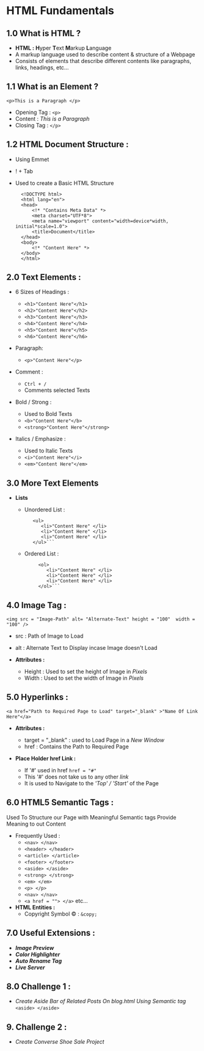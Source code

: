 # HTML Fundamentals

## 1.0 What is HTML ?

- **HTML :** **H**yper **T**ext **M**arkup **L**anguage
- A markup language used to describe content & structure of a Webpage
- Consists of elements that describe different contents like paragraphs, links, headings, etc...

## 1.1 What is an Element ?

`<p>This is a Paragraph </p>`

- Opening Tag : `<p>`
- Content : _This is a Paragraph_
- Closing Tag : `</p>`

## 1.2 HTML Document Structure :

- Using Emmet
- ! + Tab
- Used to create a Basic HTML Structure

  ```
    <!DOCTYPE html>
    <html lang="en">
    <head>
        <!* "Contains Meta Data" *>
        <meta charset="UTF*8">
        <meta name="viewport" content="width=device*width, initial*scale=1.0">
        <title>Document</title>
    </head>
    <body>
        <!* "Content Here" *>
    </body>
    </html>

  ```

## 2.0 Text Elements :

- 6 Sizes of Headings :
  - `<h1>"Content Here"</h1>`
  - `<h2>"Content Here"</h2>`
  - `<h3>"Content Here"</h3>`
  - `<h4>"Content Here"</h4>`
  - `<h5>"Content Here"</h5>`
  - `<h6>"Content Here"</h6>`
- Paragraph:

  - `<p>"Content Here"</p>`

- Comment :
  - `Ctrl + /`
  - Comments selected Texts
- Bold / Strong :
  - Used to Bold Texts
  - `<b>"Content Here"</b>  `
  - `<strong>"Content Here"</strong>`
- Italics / Emphasize :
  - Used to Italic Texts
  - `<i>"Content Here"</i> `
  - `<em>"Content Here"</em>`

## 3.0 More Text Elements

- **Lists**

  - Unordered List :

    ````
       <ul>
          <li>"Content Here" </li>
          <li>"Content Here" </li>
          <li>"Content Here" </li>
       </ul>```
    ````

  - Ordered List :

    ````
         <ol>
            <li>"Content Here" </li>
            <li>"Content Here" </li>
            <li>"Content Here" </li>
         </ol>```
    ````

## 4.0 Image Tag :

`<img src = "Image-Path" alt= "Alternate-Text" height = "100"  width = "100" />`

- src : Path of Image to Load
- alt : Alternate Text to Display incase Image doesn't Load

- **Attributes :**
  - Height : Used to set the height of Image in _Pixels_
  - Width : Used to set the width of Image in _Pixels_

## 5.0 Hyperlinks :

`<a href="Path to Required Page to Load" target="_blank" >"Name Of Link Here"</a> `

- **Attributes :**

  - target = "\_blank" : used to Load Page in a _New Window_
  - href : Contains the Path to Required Page

- **Place Holder href Link :**
  - If '#' used in href `href = "#"`
  - This '#' does not take us to any other _link_
  - It is used to Navigate to the _'Top' / 'Start'_ of the Page

## 6.0 HTML5 Semantic Tags :

Used To Structure our Page with Meaningful Semantic tags Provide Meaning to out Content

- Frequently Used :
  - `<nav> </nav>`
  - `<header> </header>`
  - `<article> </article>`
  - `<footer> </footer>`
  - `<aside> </aside>`
  - `<strong> </strong>`
  - `<em> </em>`
  - `<p> </p>`
  - `<nav> </nav>`
  - `<a href = ""> </a>` etc...
- **HTML Entities :**
  - Copyright Symbol &copy; : `&copy;`

## 7.0 Useful Extensions :

- **_Image Preview_**
- **_Color Highlighter_**
- **_Auto Rename Tag_**
- **_Live Server_**

## 8.0 Challenge 1 :

- _Create Aside Bar of Related Posts On blog.html Using Semantic tag_ `<aside> </aside>`

## 9. Challenge 2 :

- _Create Converse Shoe Sale Project_
